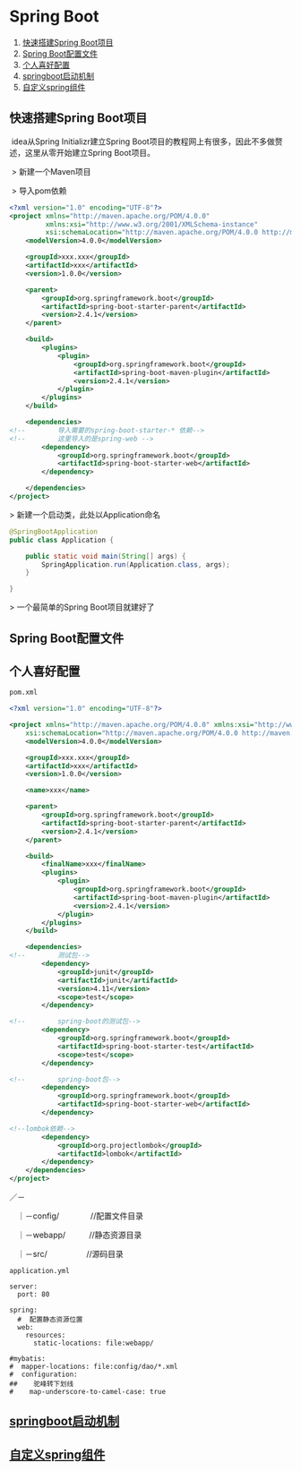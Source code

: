 # Spring Boot

1. [快速搭建Spring Boot项目](#qs)
2. [Spring Boot配置文件](#cf) 
3. [个人喜好配置](#ll)
4. [springboot启动机制][boot]
5. [自定义spring组件][plugin]



[boot]: boot
[plugin]: plugin



## <span id="qs">快速搭建Spring Boot项目</span>

​	idea从Spring Initializr建立Spring Boot项目的教程网上有很多，因此不多做赘述，这里从零开始建立Spring Boot项目。

​	\> 新建一个Maven项目

​	\>  导入pom依赖

```xml
<?xml version="1.0" encoding="UTF-8"?>
<project xmlns="http://maven.apache.org/POM/4.0.0"
		 xmlns:xsi="http://www.w3.org/2001/XMLSchema-instance"
		 xsi:schemaLocation="http://maven.apache.org/POM/4.0.0 http://maven.apache.org/xsd/maven-4.0.0.xsd">
	<modelVersion>4.0.0</modelVersion>

	<groupId>xxx.xxx</groupId>
	<artifactId>xxx</artifactId>
	<version>1.0.0</version>

	<parent>
		<groupId>org.springframework.boot</groupId>
		<artifactId>spring-boot-starter-parent</artifactId>
		<version>2.4.1</version>
	</parent>

	<build>
		<plugins>
			<plugin>
				<groupId>org.springframework.boot</groupId>
				<artifactId>spring-boot-maven-plugin</artifactId>
				<version>2.4.1</version>
			</plugin>
		</plugins>
	</build>

	<dependencies>
<!--		导入需要的spring-boot-starter-* 依赖-->
<!--		这里导入的是spring-web -->
		<dependency>
			<groupId>org.springframework.boot</groupId>
			<artifactId>spring-boot-starter-web</artifactId>
		</dependency>

	</dependencies>
</project>
```

\> 新建一个启动类，此处以Application命名

```java
@SpringBootApplication
public class Application {

	public static void main(String[] args) {
		SpringApplication.run(Application.class, args);
	}

}
```

\> 一个最简单的Spring Boot项目就建好了



## <span id="cf">Spring Boot配置文件</span>



## <span id="ll">个人喜好配置</span>

```xml
pom.xml

<?xml version="1.0" encoding="UTF-8"?>

<project xmlns="http://maven.apache.org/POM/4.0.0" xmlns:xsi="http://www.w3.org/2001/XMLSchema-instance"
	xsi:schemaLocation="http://maven.apache.org/POM/4.0.0 http://maven.apache.org/xsd/maven-4.0.0.xsd">
	<modelVersion>4.0.0</modelVersion>

	<groupId>xxx.xxx</groupId>
	<artifactId>xxx</artifactId>
	<version>1.0.0</version>

	<name>xxx</name>

	<parent>
		<groupId>org.springframework.boot</groupId>
		<artifactId>spring-boot-starter-parent</artifactId>
		<version>2.4.1</version>
	</parent>

	<build>
		<finalName>xxx</finalName>
		<plugins>
			<plugin>
				<groupId>org.springframework.boot</groupId>
				<artifactId>spring-boot-maven-plugin</artifactId>
				<version>2.4.1</version>
			</plugin>
		</plugins>
	</build>

	<dependencies>
<!--		测试包-->
		<dependency>
			<groupId>junit</groupId>
			<artifactId>junit</artifactId>
			<version>4.11</version>
			<scope>test</scope>
		</dependency>

<!--		spring-boot的测试包-->
		<dependency>
			<groupId>org.springframework.boot</groupId>
			<artifactId>spring-boot-starter-test</artifactId>
			<scope>test</scope>
		</dependency>

<!--		spring-boot包-->
		<dependency>
			<groupId>org.springframework.boot</groupId>
			<artifactId>spring-boot-starter-web</artifactId>
		</dependency>

<!--lombok依赖-->
		<dependency>
			<groupId>org.projectlombok</groupId>
			<artifactId>lombok</artifactId>
		</dependency>
	</dependencies>
</project>

```
／－

　｜－config/　　　　//配置文件目录

　｜－webapp/　　　//静态资源目录

　｜－src/　　　　　//源码目录

```properties
application.yml

server:
  port: 80

spring:
  #  配置静态资源位置
  web:
    resources:
      static-locations: file:webapp/

#mybatis:
#  mapper-locations: file:config/dao/*.xml
#  configuration:
##    驼峰转下划线
#    map-underscore-to-camel-case: true
```

## [springboot启动机制][boot]

## [自定义spring组件][plugin]